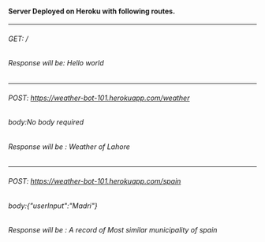 #### Server Deployed on Heroku with following routes.
----

###### GET: / 
###### Response will be: Hello world

----

###### POST: https://weather-bot-101.herokuapp.com/weather
###### body:No body required
###### Response will be : Weather of Lahore 

----

###### POST: https://weather-bot-101.herokuapp.com/spain
###### body:{"userInput":"Madri"}
###### Response will be : A record of Most similar municipality of spain



